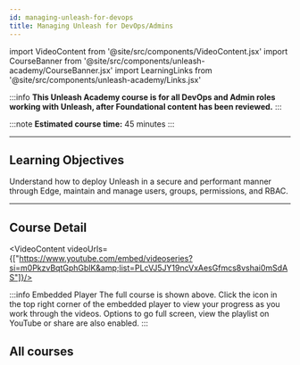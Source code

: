 ```yaml
---
id: managing-unleash-for-devops
title: Managing Unleash for DevOps/Admins
---
```

import VideoContent from '@site/src/components/VideoContent.jsx'
import CourseBanner from '@site/src/components/unleash-academy/CourseBanner.jsx'
import LearningLinks from '@site/src/components/unleash-academy/Links.jsx'

<CourseBanner level='advanced' description='Understand how to deploy Unleash in a secure and performant manner through Edge, maintain and manage users, groups, permissions, and RBAC.'/>

:::info
**This Unleash Academy course is for all DevOps and Admin roles working with Unleash, after Foundational content has been reviewed.**
:::

:::note
**Estimated course time:** 45 minutes
:::


---

## Learning Objectives

Understand how to deploy Unleash in a secure and performant manner through Edge, maintain and manage users, groups, permissions, and RBAC.


---


## Course Detail

<VideoContent videoUrls={["https://www.youtube.com/embed/videoseries?si=m0PkzvBqtGphGblK&amp;list=PLcVJ5JY19ncVxAesGfmcs8vshai0mSdAS"]}/>


:::info Embedded Player
The full course is shown above.
Click the icon in the top right corner of the embedded player to view your progress as you work through the videos.
Options to go full screen, view the playlist on YouTube or share are also enabled.
:::

## All courses

<LearningLinks />
